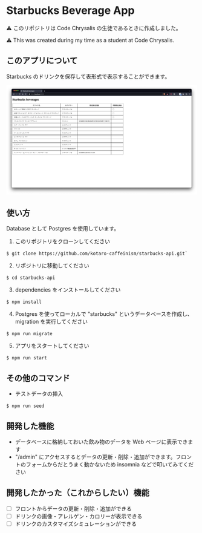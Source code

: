 # Starbucks Beverage App

⚠️ このリポジトリは Code Chrysalis の生徒であるときに作成しました。

⚠️ This was created during my time as a student at Code Chrysalis.

## このアプリについて

Starbucks のドリンクを保存して表形式で表示することができます。

![img](doc/img/app-home.png)

## 使い方

Database として Postgres を使用しています。

1. このリポジトリをクローンしてください

```
$ git clone https://github.com/kotaro-caffeinism/starbucks-api.git`
```

2. リポジトリに移動してください

```
$ cd starbucks-api
```

3. dependencies をインストールしてください

```
$ npm install
```

4. Postgres を使ってローカルで "starbucks" というデータベースを作成し、migration を実行してください

```
$ npm run migrate
```

5. アプリをスタートしてください

```
$ npm run start
```

## その他のコマンド

- テストデータの挿入

```
$ npm run seed
```

## 開発した機能

- データベースに格納しておいた飲み物のデータを Web ページに表示できます
- "/admin" にアクセスするとデータの更新・削除・追加ができます。フロントのフォームからだとうまく動かないため insomnia などで叩いてみてください

## 開発したかった（これからしたい）機能

- [ ] フロントからデータの更新・削除・追加ができる
- [ ] ドリンクの画像・アレルゲン・カロリーが表示できる
- [ ] ドリンクのカスタマイズシミュレーションができる
